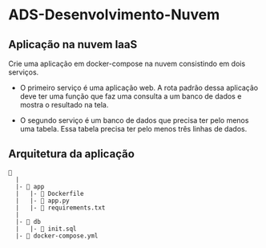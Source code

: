 # ADS-Desenvolvimento-Nuvem
## Aplicação na nuvem IaaS
Crie uma aplicação em docker-compose na nuvem consistindo em dois serviços. 

* O primeiro serviço é uma aplicação web. A rota padrão dessa aplicação deve ter uma função que faz uma consulta a um banco de dados e mostra o resultado na tela.  

* O segundo serviço é um banco de dados que precisa ter pelo menos uma tabela. Essa tabela precisa ter pelo menos três linhas de dados.
## Arquitetura da aplicação
```
📁 
  |
  |- 📁 app
  |   |- 📑 Dockerfile
  |   |- 📑 app.py
  |   |- 📑 requirements.txt
  |         
  |- 📁 db
  |   |- 📑 init.sql
  |- 📑 docker-compose.yml

```
